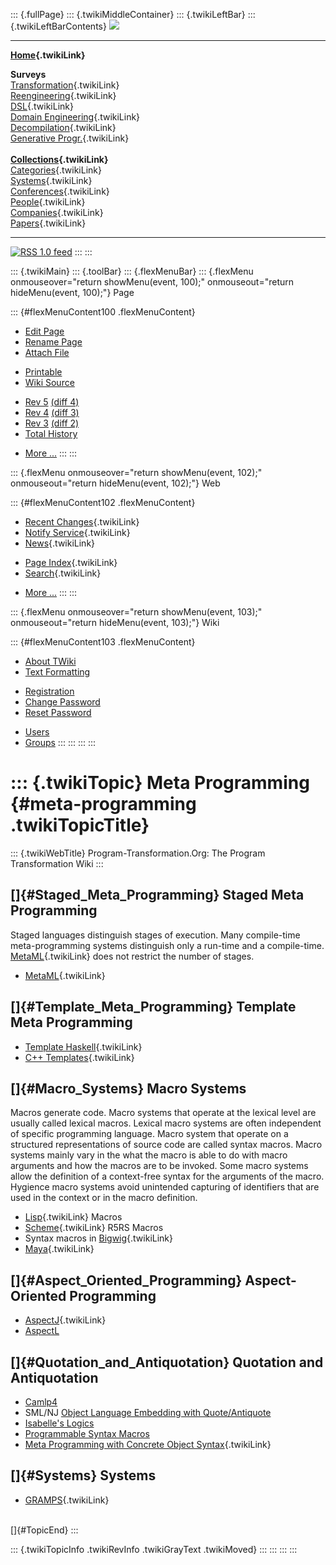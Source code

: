 ::: {.fullPage}
::: {.twikiMiddleContainer}
::: {.twikiLeftBar}
::: {.twikiLeftBarContents}
![](../pub/transformation.gif)

------------------------------------------------------------------------

**[Home](WebHome){.twikiLink}**

**Surveys**\
[Transformation](ProgramTransformation){.twikiLink}\
[Reengineering](ReengineeringWiki){.twikiLink}\
[DSL](DomainSpecificLanguages){.twikiLink}\
[Domain Engineering](DomainEngineering){.twikiLink}\
[Decompilation](DeCompilation){.twikiLink}\
[Generative Progr.](GenerativeProgrammingWiki){.twikiLink}\
\
**[Collections](CategoryCollection){.twikiLink}**\
[Categories](CategoryCategory){.twikiLink}\
[Systems](TransformationSystems){.twikiLink}\
[Conferences](TransformationConferences){.twikiLink}\
[People](TransformationPeople){.twikiLink}\
[Companies](TransformationCompanies){.twikiLink}\
[Papers](CategoryPaper){.twikiLink}

------------------------------------------------------------------------

[![](../pub/rss.gif "RSS 1.0 feed")](WebRss@skin=rss)
:::
:::

::: {.twikiMain}
::: {.toolBar}
::: {.flexMenuBar}
::: {.flexMenu onmouseover="return showMenu(event, 100);" onmouseout="return hideMenu(event, 100);"}
Page

::: {#flexMenuContent100 .flexMenuContent}
-   [Edit
    Page](http://www.program-transformation.org/edit/Transform/MetaProgramming?t=1536825737)
-   [Rename
    Page](http://www.program-transformation.org/rename/Transform/MetaProgramming)
-   [Attach
    File](http://www.program-transformation.org/attach/Transform/MetaProgramming)

<!-- -->

-   [Printable](http://www.program-transformation.org/view/Transform/MetaProgramming?skin=print.pattern)
-   [Wiki
    Source](http://www.program-transformation.org/view/Transform/MetaProgramming?skin=text&raw=on&contenttype=text/plain)

<!-- -->

-   [Rev
    5](http://www.program-transformation.org/view/Transform/MetaProgramming?rev=1.5)
    [(diff 4)](http://www.program-transformation.org/rdiff/Transform/MetaProgramming?rev1=1.5&rev2=1.4)
-   [Rev
    4](http://www.program-transformation.org/view/Transform/MetaProgramming?rev=1.4)
    [(diff 3)](http://www.program-transformation.org/rdiff/Transform/MetaProgramming?rev1=1.4&rev2=1.3)
-   [Rev
    3](http://www.program-transformation.org/view/Transform/MetaProgramming?rev=1.3)
    [(diff 2)](http://www.program-transformation.org/rdiff/Transform/MetaProgramming?rev1=1.3&rev2=1.2)
-   [Total
    History](http://www.program-transformation.org/rdiff/Transform/MetaProgramming)

<!-- -->

-   [More
    \...](http://www.program-transformation.org/oops/Transform/MetaProgramming?template=oopsmore&param1=1.5&param2=1.5)
:::
:::

::: {.flexMenu onmouseover="return showMenu(event, 102);" onmouseout="return hideMenu(event, 102);"}
Web

::: {#flexMenuContent102 .flexMenuContent}
-   [Recent Changes](WebChanges){.twikiLink}
-   [Notify Service](WebNotify){.twikiLink}
-   [News](WebNews){.twikiLink}

<!-- -->

-   [Page Index](WebIndex){.twikiLink}
-   [Search](WebSearch){.twikiLink}

<!-- -->

-   [More
    \...](http://www.program-transformation.org/oops/Transform/MetaProgramming?template=oopsmore&param1=1.5&param2=1.5)
:::
:::

::: {.flexMenu onmouseover="return showMenu(event, 103);" onmouseout="return hideMenu(event, 103);"}
Wiki

::: {#flexMenuContent103 .flexMenuContent}
-   [About
    TWiki](http://www.program-transformation.org/view/TWiki/WebHome)
-   [Text
    Formatting](http://www.program-transformation.org/view/TWiki/TextFormattingRules)

<!-- -->

-   [Registration](http://www.program-transformation.org/view/TWiki/TWikiRegistration)
-   [Change
    Password](http://www.program-transformation.org/view/TWiki/ChangePassword)
-   [Reset
    Password](http://www.program-transformation.org/view/TWiki/ResetPassword)

<!-- -->

-   [Users](http://www.program-transformation.org/view/Main/TWikiUsers)
-   [Groups](http://www.program-transformation.org/view/Main/TWikiGroups)
:::
:::
:::
:::

::: {.twikiTopic}
Meta Programming {#meta-programming .twikiTopicTitle}
================

::: {.twikiWebTitle}
Program-Transformation.Org: The Program Transformation Wiki
:::

[]{#Staged_Meta_Programming} Staged Meta Programming
----------------------------------------------------

Staged languages distinguish stages of execution. Many compile-time
meta-programming systems distinguish only a run-time and a compile-time.
[MetaML](MetaML){.twikiLink} does not restrict the number of stages.

-   [MetaML](MetaML){.twikiLink}

[]{#Template_Meta_Programming} Template Meta Programming
--------------------------------------------------------

-   [Template Haskell](TemplateHaskell){.twikiLink}
-   [C++ Templates](CppTemplates){.twikiLink}

[]{#Macro_Systems} Macro Systems
--------------------------------

Macros generate code. Macro systems that operate at the lexical level
are usually called lexical macros. Lexical macro systems are often
independent of specific programming language. Macro system that operate
on a structured representations of source code are called syntax macros.
Macro systems mainly vary in the what the macro is able to do with macro
arguments and how the macros are to be invoked. Some macro systems allow
the definition of a context-free syntax for the arguments of the macro.
Hygience macro systems avoid unintended capturing of identifiers that
are used in the context or in the macro definition.

-   [Lisp](LispLanguage){.twikiLink} Macros
-   [Scheme](SchemeLanguage){.twikiLink} R5RS Macros
-   Syntax macros in [Bigwig](Bigwig){.twikiLink}
-   [Maya](Maya){.twikiLink}

[]{#Aspect_Oriented_Programming} Aspect-Oriented Programming
------------------------------------------------------------

-   [AspectJ](AspectJ){.twikiLink}
-   [AspectL](http://common-lisp.net/project/aspectl/)

[]{#Quotation_and_Antiquotation} Quotation and Antiquotation
------------------------------------------------------------

-   [Camlp4](http://caml.inria.fr/camlp4/manual/index.html)
-   SML/NJ [Object Language Embedding with
    Quote/Antiquote](http://cm.bell-labs.com/cm/cs/what/smlnj/doc/quote.html)
-   [Isabelle\'s
    Logics](http://www.cl.cam.ac.uk/Research/HVG/Isabelle/logics.html)
-   [Programmable Syntax
    Macros](http://citeseer.nj.nec.com/weise93programmable.html)
-   [Meta Programming with Concrete Object
    Syntax](../Stratego/MetaProgrammingWithConcreteObjectSyntax){.twikiLink}

[]{#Systems} Systems
--------------------

-   [GRAMPS](GRAMPS){.twikiLink}

\
[]{#TopicEnd}
:::

::: {.twikiTopicInfo .twikiRevInfo .twikiGrayText .twikiMoved}
:::
:::
:::
:::
